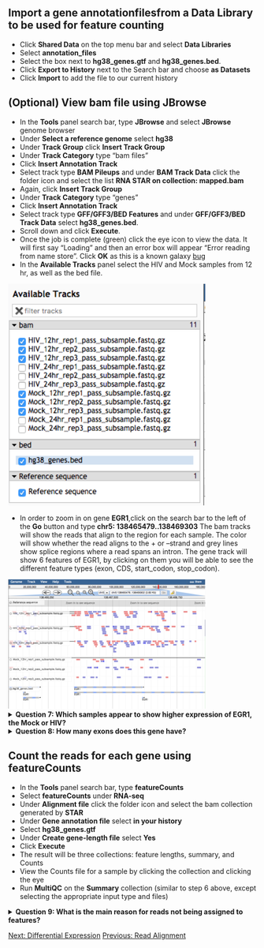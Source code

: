 ## Import a gene annotationfilesfrom a Data Library to be used for feature counting
- Click **Shared Data** on the top menu bar and select **Data Libraries**
- Select **annotation_files**
- Select the box next to **hg38_genes.gtf** and **hg38_genes.bed**.
- Click **Export to History** next to the Search bar and choose **as Datasets**
- Click **Import** to add the file to our current history 

## (Optional) View bam file using JBrowse
- In the **Tools** panel search bar, type **JBrowse** and select **JBrowse** genome browser
- Under **Select a reference genome** select **hg38**
- Under **Track Group** click **Insert Track Group**
- Under **Track Category** type “bam files”
- Click **Insert Annotation Track**
- Select track type **BAM Pileups** and under **BAM Track Data** click the folder icon and select the list **RNA STAR on collection: mapped.bam**
- Again, click **Insert Track Group**
- Under **Track Category** type “genes”
- Click **Insert Annotation Track**
- Select track type **GFF/GFF3/BED Features** and under **GFF/GFF3/BED Track Data** select **hg38_genes.bed**.
- Scroll down and click **Execute**.
- Once the job is complete (green) click the eye icon to view the data. It will first say “Loading” and then an error box will appear “Error reading from name store”. Click **OK** as this is a known galaxy [bug](https://github.com/galaxyproject/tools-iuc/issues/1277)
- In the **Available Tracks** panel select the HIV and Mock samples from 12 hr, as well as the bed file.

<img src="../img/jbrowse_available_tracks.png" width="400">

- In order to zoom in on gene **EGR1**,click on the search bar to the left of the **Go** button and type **chr5: 138465479..138469303** The bam tracks will show the reads that align to the region for each sample. The color will show whether the read aligns to the + or –strand and grey lines show splice regions where a read spans an intron. The gene track will show 6 features of EGR1, by clicking on them you will be able to see the different feature types (exon, CDS, start_codon, stop_codon).

<img src="../img/jbrowse_egr1.png" width="400">

<details>
<summary><b>Question 7: Which samples appear to show higher expression of EGR1, the Mock or HIV?</b></summary>
<br>
Answer: HIV
</details>

<details>
<summary><b> Question 8: How many exons does this gene have?</b></summary>
<br>
Answer: two
</details>

## Count the reads for each gene using featureCounts
- In the **Tools** panel search bar, type **featureCounts**
- Select **featureCounts** under **RNA-seq**
- Under **Alignment file** click the folder icon and select the bam collection generated by **STAR**
- Under **Gene annotation file** select **in your history**
- Select **hg38_genes.gtf**
- Under **Create gene-length file** select **Yes**
- Click **Execute**
- The result will be three collections: feature lengths, summary, and Counts
- View the Counts file for a sample by clicking the collection and clicking the eye
- Run **MultiQC** on the **Summary** collection (similar to step 6 above, except selecting the appropriate input type and files)

<details>
<summary><b> Question 9: What is the main reason for reads not being assigned to features?</b></summary>
<br>
Answer: multimapping reads
</details>

[Next: Differential Expression](06_Diff_expression.md)
[Previous: Read Alignment](04_Read_alignment.md)
